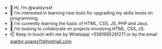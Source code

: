 - 👋 Hi, I’m @waldyrssf
- 👀 I’m interested in learning new tools for upgrading my skills levels on programming.
- 🌱 I’m currently learning the basic of HTML, CSS, JS, PHP and Java.
- 💞️ I’m looking to collaborate on projects envolving HTML, CSS, JS.
- 📫 Keep in touch with me by Whatsapp +5581995291271 or by the email waldyr.soares11@hotmail.com

